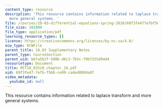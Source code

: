 ```yaml
---
content_type: resource
description: 'This resource contains information related to laplace transform and
  more general systems. '
file: /courses/18-03-differential-equations-spring-2010/69f3fe477efbf568ce99caded80b9a8f_MIT18_03S10_chapter_24.pdf
file_size: 101800
file_type: application/pdf
learning_resource_types: []
license: https://creativecommons.org/licenses/by-nc-sa/4.0/
ocw_type: OCWFile
parent_title: 18.03 Supplementary Notes
parent_type: CourseSection
parent_uid: bbfa562f-508b-d8c3-7b5c-f9bf255d94d4
resourcetype: Document
title: MIT18_03S10_chapter_24.pdf
uid: 69f3fe47-7efb-f568-ce99-caded80b9a8f
video_metadata:
  youtube_id: null
---
```

This resource contains information related to laplace transform and more general systems. 